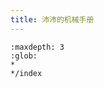 ```yaml
---
title: 沛沛的机械手册
---
```


<script> window.location = "https://cqumechax.github.io/docmech" </script>

```{toctree}
:maxdepth: 3
:glob:
*
*/index
```
